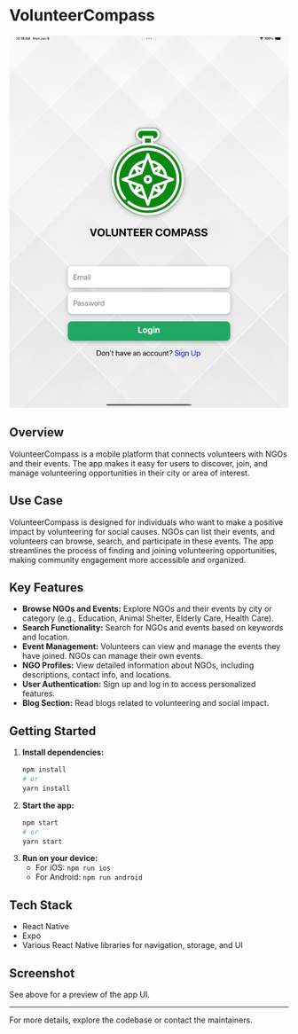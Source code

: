 # VolunteerCompass

![App Screenshot](./app-screenshot.png)

## Overview

VolunteerCompass is a mobile platform that connects volunteers with NGOs and their events. The app makes it easy for users to discover, join, and manage volunteering opportunities in their city or area of interest.

## Use Case

VolunteerCompass is designed for individuals who want to make a positive impact by volunteering for social causes. NGOs can list their events, and volunteers can browse, search, and participate in these events. The app streamlines the process of finding and joining volunteering opportunities, making community engagement more accessible and organized.

## Key Features

- **Browse NGOs and Events:** Explore NGOs and their events by city or category (e.g., Education, Animal Shelter, Elderly Care, Health Care).
- **Search Functionality:** Search for NGOs and events based on keywords and location.
- **Event Management:** Volunteers can view and manage the events they have joined. NGOs can manage their own events.
- **NGO Profiles:** View detailed information about NGOs, including descriptions, contact info, and locations.
- **User Authentication:** Sign up and log in to access personalized features.
- **Blog Section:** Read blogs related to volunteering and social impact.

## Getting Started

1. **Install dependencies:**
   ```bash
   npm install
   # or
   yarn install
   ```
2. **Start the app:**
   ```bash
   npm start
   # or
   yarn start
   ```
3. **Run on your device:**
   - For iOS: `npm run ios`
   - For Android: `npm run android`

## Tech Stack

- React Native
- Expo
- Various React Native libraries for navigation, storage, and UI

## Screenshot

See above for a preview of the app UI.

---

For more details, explore the codebase or contact the maintainers.
